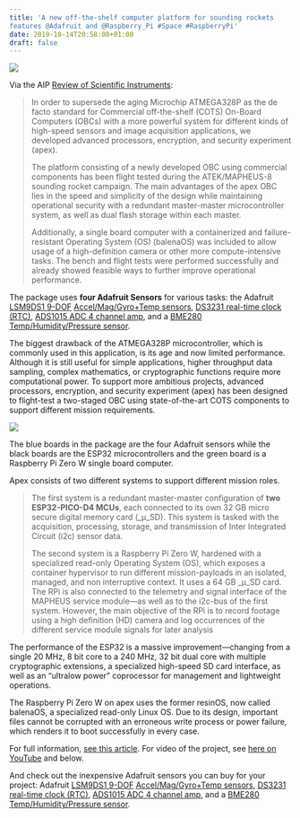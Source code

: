 ```yaml
---
title: 'A new off-the-shelf computer platform for sounding rockets
features @Adafruit and @Raspberry_Pi #Space #RaspberryPi'
date: 2019-10-14T20:58:00+01:00
draft: false
---
```


![](https://cdn-blog.adafruit.com/uploads/2019/10/Untitled-50.png)

Via the AIP [Review of Scientific Instruments](https://aip.scitation.org/doi/10.1063/1.5118855):

> In order to supersede the aging Microchip ATMEGA328P as the de facto standard for Commercial off-the-shelf (COTS) On-Board Computers (OBCs) with a more powerful system for different kinds of high-speed sensors and image acquisition applications, we developed advanced processors, encryption, and security experiment (apex).
> 
> The platform consisting of a newly developed OBC using commercial components has been flight tested during the ATEK/MAPHEUS-8 sounding rocket campaign. The main advantages of the apex OBC lies in the speed and simplicity of the design while maintaining operational security with a redundant master-master microcontroller system, as well as dual flash storage within each master.
> 
> Additionally, a single board computer with a containerized and failure-resistant Operating System (OS) (balenaOS) was included to allow usage of a high-definition camera or other more compute-intensive tasks. The bench and flight tests were performed successfully and already showed feasible ways to further improve operational performance.

The package uses **four Adafruit Sensors** for various tasks: the Adafruit [LSM9DS1 9-DOF](https://www.adafruit.com/product/3387) [Accel/Mag/Gyro+Temp sensors](https://www.adafruit.com/product/3387), [DS3231 real-time clock (RTC)](https://www.adafruit.com/product/3013), [ADS1015 ADC 4 channel amp](https://www.adafruit.com/product/1083), and a [BME280 Temp/Humidity/Pressure sensor](https://www.adafruit.com/product/2652).

The biggest drawback of the ATMEGA328P microcontroller, which is commonly used in this application, is its age and now limited performance. Although it is still useful for simple applications, higher throughput data sampling, complex mathematics, or cryptographic functions require more computational power. To support more ambitious projects, advanced processors, encryption, and security experiment (apex) has been designed to flight-test a two-staged OBC using state-of-the-art COTS components to support different mission requirements.

![](https://cdn-blog.adafruit.com/uploads/2019/10/Untitled-49.png)

The blue boards in the package are the four Adafruit sensors while the black boards are the ESP32 microcontrollers and the green board is a Raspberry Pi Zero W single board computer.

Apex consists of two different systems to support different mission roles.

> The first system is a redundant master-master configuration of **two ESP32-PICO-D4 MCUs**, each connected to its own 32 GB micro secure digital memory card (_μ_SD). This system is tasked with the acquisition, processing, storage, and transmission of Inter Integrated Circuit (i2c) sensor data.
> 
> The second system is a Raspberry Pi Zero W, hardened with a specialized read-only Operating System (OS), which exposes a container hypervisor to run different mission-payloads in an isolated, managed, and non interruptive context. It uses a 64 GB _μ_SD card. The RPi is also connected to the telemetry and signal interface of the MAPHEUS service module—as well as to the i2c-bus of the first system. However, the main objective of the RPi is to record footage using a high definition (HD) camera and log occurrences of the different service module signals for later analysis

The performance of the ESP32 is a massive improvement—changing from a single 20 MHz, 8 bit core to a 240 MHz, 32 bit dual core with multiple cryptographic extensions, a specialized high-speed SD card interface, as well as an “ultralow power” coprocessor for management and lightweight operations.

The Raspberry Pi Zero W on apex uses the former resinOS, now called balenaOS, a specialized read-only Linux OS. Due to its design, important files cannot be corrupted with an erroneous write process or power failure, which renders it to boot successfully in every case.

For full information, [see this article](https://aip.scitation.org/doi/10.1063/1.5118855). For video of the project, see [here on YouTube](https://youtu.be/JlcReUwZXFU) and below.

And check out the inexpensive Adafruit sensors you can buy for your project: Adafruit [LSM9DS1 9-DOF](https://www.adafruit.com/product/3387) [Accel/Mag/Gyro+Temp sensors](https://www.adafruit.com/product/3387), [DS3231 real-time clock (RTC)](https://www.adafruit.com/product/3013), [ADS1015 ADC 4 channel amp](https://www.adafruit.com/product/1083), and a [BME280 Temp/Humidity/Pressure sensor](https://www.adafruit.com/product/2652).
